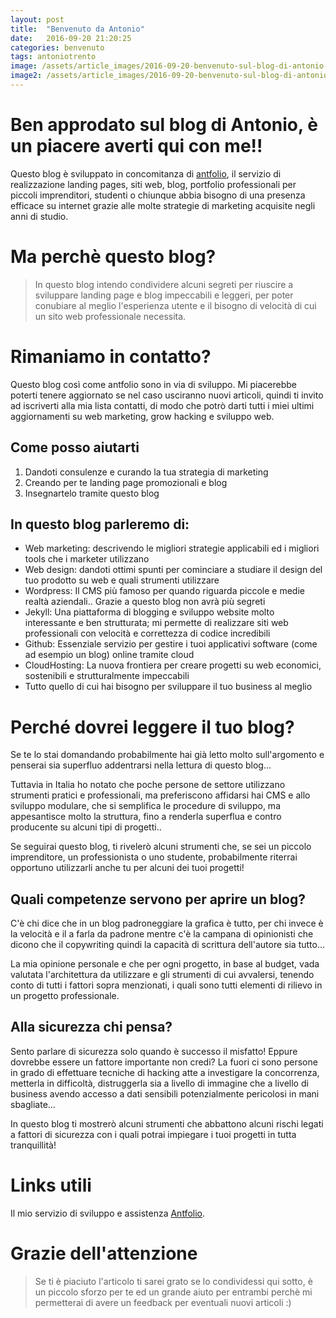```yaml
---
layout: post
title:  "Benvenuto da Antonio"
date:   2016-09-20 21:20:25
categories: benvenuto
tags: antoniotrento
image: /assets/article_images/2016-09-20-benvenuto-sul-blog-di-antonio-trento/brown-idea.jpg
image2: /assets/article_images/2016-09-20-benvenuto-sul-blog-di-antonio-trento/brown-idea-mobile.jpg
---
```

# Ben approdato sul blog di Antonio, è un piacere averti qui con me!!

Questo blog è sviluppato in concomitanza di [antfolio](https://antfolio.github.io/ "Antfolio landing page e web marketing"), il servizio di realizzazione landing pages, siti web, blog, portfolio professionali per piccoli imprenditori, studenti o chiunque abbia bisogno di una presenza efficace su internet grazie alle molte strategie di marketing acquisite negli anni di studio.

# Ma perchè questo blog?
> In questo blog intendo condividere alcuni segreti per riuscire a sviluppare landing page e blog impeccabili e leggeri, per poter conubiare al meglio l'esperienza utente e il bisogno di velocità di cui un sito web professionale necessita.

# Rimaniamo in contatto?

Questo blog così come antfolio sono in via di sviluppo. Mi piacerebbe poterti tenere aggiornato se nel caso usciranno nuovi articoli, quindi ti invito ad iscriverti alla mia lista contatti, di modo che potrò darti tutti i miei ultimi aggiornamenti su web marketing, grow hacking e sviluppo web.

## Come posso aiutarti
>
1. Dandoti consulenze e curando la tua strategia di marketing
2. Creando per te landing page promozionali e blog
3. Insegnartelo tramite questo blog

## In questo blog parleremo di:
- Web marketing: descrivendo le migliori strategie applicabili ed i migliori tools che i marketer utilizzano
- Web design: dandoti ottimi spunti per cominciare a studiare il design del tuo prodotto su web e quali strumenti utilizzare
- Wordpress: Il CMS più famoso per quando riguarda piccole e medie realtà aziendali.. Grazie a questo blog non avrà più segreti
- Jekyll: Una piattaforma di blogging e sviluppo website molto interessante e ben strutturata; mi permette di realizzare siti web professionali con velocità e correttezza di codice incredibili
- Github: Essenziale servizio per gestire i tuoi applicativi software (come ad esempio un blog) online tramite cloud
- CloudHosting: La nuova frontiera per creare progetti su web economici, sostenibili e strutturalmente impeccabili
- Tutto quello di cui hai bisogno per sviluppare il tuo business al meglio

# Perché dovrei leggere il tuo blog?

Se te lo stai domandando probabilmente hai già letto molto sull'argomento e penserai sia superfluo addentrarsi nella lettura di questo blog...

Tuttavia in Italia ho notato che poche persone de settore utilizzano strumenti pratici e professionali, ma preferiscono affidarsi hai CMS e allo sviluppo modulare, che si semplifica le procedure di sviluppo, ma appesantisce molto la struttura, fino a renderla superflua e contro producente su alcuni tipi di progetti..

Se seguirai questo blog, ti rivelerò alcuni strumenti che, se sei un piccolo imprenditore, un professionista o uno studente, probabilmente riterrai opportuno utilizzarli anche tu per alcuni dei tuoi progetti!


## Quali competenze servono per aprire un blog?

C'è chi dice che in un blog padroneggiare la grafica è tutto, per chi invece è la velocità e il  a farla da padrone mentre c'è la campana di opinionisti che dicono che il copywriting quindi la capacità di scrittura dell'autore sia tutto...

La mia opinione personale e che per ogni progetto, in base al budget, vada valutata l'architettura da utilizzare e gli strumenti di cui avvalersi, tenendo conto di tutti i fattori sopra menzionati, i quali sono tutti elementi di rilievo in un progetto professionale.

## Alla sicurezza chi pensa?

Sento parlare di sicurezza solo quando è successo il misfatto! Eppure dovrebbe essere un fattore importante non credi? La fuori ci sono persone in grado di effettuare tecniche di hacking atte a investigare la concorrenza, metterla in difficoltà, distruggerla sia a livello di immagine che a livello di business avendo accesso a dati sensibili potenzialmente pericolosi in mani sbagliate...

In questo blog ti mostrerò alcuni strumenti che abbattono alcuni rischi legati a fattori di sicurezza con i quali potrai impiegare i tuoi progetti in tutta tranquillità!

# Links utili
Il mio servizio di sviluppo e assistenza [Antfolio](http://antfolio.github.io/ "Web marketing web design").

# Grazie dell'attenzione
>Se ti è piaciuto l'articolo ti sarei grato se lo condividessi qui sotto, è un piccolo sforzo per te ed un grande aiuto per entrambi perchè mi permetterai di avere un feedback per eventuali nuovi articoli :)
